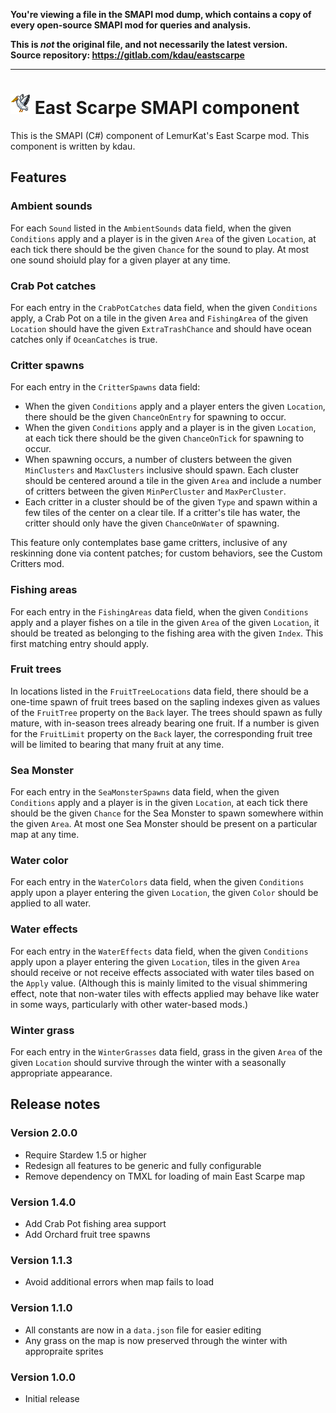 **You're viewing a file in the SMAPI mod dump, which contains a copy of every open-source SMAPI mod
for queries and analysis.**

**This is _not_ the original file, and not necessarily the latest version.**  
**Source repository: https://gitlab.com/kdau/eastscarpe**

----

# ![[icon]](promo/icon.png) East Scarpe SMAPI component

This is the SMAPI (C#) component of LemurKat's East Scarpe mod. This component is written by kdau.

## Features

### Ambient sounds

For each `Sound` listed in the `AmbientSounds` data field, when the given `Conditions` apply and a player is in the given `Area` of the given `Location`, at each tick there should be the given `Chance` for the sound to play. At most one sound shoiuld play for a given player at any time.

### Crab Pot catches

For each entry in the `CrabPotCatches` data field, when the given `Conditions` apply, a Crab Pot on a tile in the given `Area` and `FishingArea` of the given `Location` should have the given `ExtraTrashChance` and should have ocean catches only if `OceanCatches` is true.

### Critter spawns

For each entry in the `CritterSpawns` data field:

* When the given `Conditions` apply and a player enters the given `Location`, there should be the given `ChanceOnEntry` for spawning to occur.
* When the given `Conditions` apply and a player is in the given `Location`, at each tick there should be the given `ChanceOnTick` for spawning to occur.
* When spawning occurs, a number of clusters between the given `MinClusters` and `MaxClusters` inclusive should spawn. Each cluster should be centered around a tile in the given `Area` and include a number of critters between the given `MinPerCluster` and `MaxPerCluster`.
* Each critter in a cluster should be of the given `Type` and spawn within a few tiles of the center on a clear tile. If a critter's tile has water, the critter should only have the given `ChanceOnWater` of spawning.

This feature only contemplates base game critters, inclusive of any reskinning done via content patches; for custom behaviors, see the Custom Critters mod.

### Fishing areas

For each entry in the `FishingAreas` data field, when the given `Conditions` apply and a player fishes on a tile in the given `Area` of the given `Location`, it should be treated as belonging to the fishing area with the given `Index`. This first matching entry should apply.

### Fruit trees

In locations listed in the `FruitTreeLocations` data field, there should be a one-time spawn of fruit trees based on the sapling indexes given as values of the `FruitTree` property on the `Back` layer. The trees should spawn as fully mature, with in-season trees already bearing one fruit. If a number is given for the `FruitLimit` property on the `Back` layer, the corresponding fruit tree will be limited to bearing that many fruit at any time.

### Sea Monster

For each entry in the `SeaMonsterSpawns` data field, when the given `Conditions` apply and a player is in the given `Location`, at each tick there should be the given `Chance` for the Sea Monster to spawn somewhere within the given `Area`. At most one Sea Monster should be present on a particular map at any time.

### Water color

For each entry in the `WaterColors` data field, when the given `Conditions` apply upon a player entering the given `Location`, the given `Color` should be applied to all water.

### Water effects

For each entry in the `WaterEffects` data field, when the given `Conditions` apply upon a player entering the given `Location`, tiles in the given `Area` should receive or not receive effects associated with water tiles based on the `Apply` value. (Although this is mainly limited to the visual shimmering effect, note that non-water tiles with effects applied may behave like water in some ways, particularly with other water-based mods.)

### Winter grass

For each entry in the `WinterGrasses` data field, grass in the given `Area` of the given `Location` should survive through the winter with a seasonally appropriate appearance.

## Release notes

### Version 2.0.0

* Require Stardew 1.5 or higher
* Redesign all features to be generic and fully configurable
* Remove dependency on TMXL for loading of main East Scarpe map

### Version 1.4.0

* Add Crab Pot fishing area support
* Add Orchard fruit tree spawns

### Version 1.1.3

* Avoid additional errors when map fails to load

### Version 1.1.0

* All constants are now in a `data.json` file for easier editing
* Any grass on the map is now preserved through the winter with appropraite sprites

### Version 1.0.0

* Initial release
